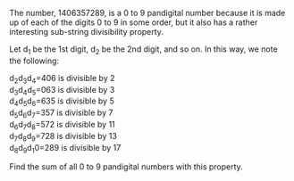 The number, 1406357289, is a 0 to 9 pandigital number because it is made up of each of the digits 0 to 9 in some order, but it also has a rather interesting sub-string divisibility property.

Let d<sub>1</sub> be the 1st digit, d<sub>2</sub> be the 2nd digit, and so on. In this way, we note the following:

d<sub>2</sub>d<sub>3</sub>d<sub>4</sub>=406 is divisible by 2<br/>
d<sub>3</sub>d<sub>4</sub>d<sub>5</sub>=063 is divisible by 3<br/>
d<sub>4</sub>d<sub>5</sub>d<sub>6</sub>=635 is divisible by 5<br/>
d<sub>5</sub>d<sub>6</sub>d<sub>7</sub>=357 is divisible by 7<br/>
d<sub>6</sub>d<sub>7</sub>d<sub>8</sub>=572 is divisible by 11<br/>
d<sub>7</sub>d<sub>8</sub>d<sub>9</sub>=728 is divisible by 13<br/>
d<sub>8</sub>d<sub>9</sub>d<sub>1</sub>0=289 is divisible by 17<br/>

Find the sum of all 0 to 9 pandigital numbers with this property.